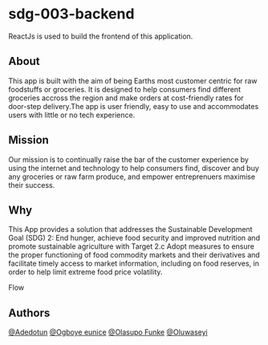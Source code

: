 # sdg-003-backend

ReactJs is used to build the frontend of this application.

## About

This app is built with the aim of being Earths most customer centric for raw foodstuffs or groceries. It is designed to help consumers find different groceries accross the region and make orders at cost-friendly rates for door-step delivery.The app is user friendly, easy to use and accommodates users with little or no tech experience.

## Mission

Our mission is to continually raise the bar of the customer experience by using the internet and technology to help consumers find, discover and buy any groceries or raw farm produce, and empower entreprenuers maximise their success.

## Why

This App provides a solution that addresses the Sustainable Development Goal (SDG) 2: End hunger, achieve food security and improved nutrition and promote sustainable agriculture with Target 2.c Adopt measures to ensure the proper functioning of food commodity markets and their derivatives and facilitate timely access to market information, including on food reserves, in order to help limit extreme food price volatility. 

Flow

## Authors

[@Adedotun](https://github.com/dee-d-dev)
[@Ogboye eunice](https://github.com/eunice-ogboye)
[@Olasupo Funke](https://github.com/Roxie-32)
[@Oluwaseyi](https://github.com/cheayi)
